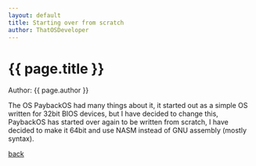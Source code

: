 ```yaml
---
layout: default
title: Starting over from scratch
author: ThatOSDeveloper
---
```


# {{ page.title }}

Author: {{ page.author }}

The OS PaybackOS had many things about it, it started out as a simple OS written for 32bit BIOS devices, but I have decided to change this, PaybackOS has started over again to be written from scratch, I have decided to make it 64bit and use NASM instead of GNU assembly (mostly syntax).

[back](../)
